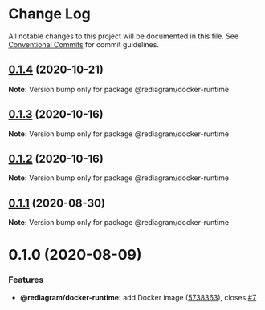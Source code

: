 # Change Log

All notable changes to this project will be documented in this file.
See [Conventional Commits](https://conventionalcommits.org) for commit guidelines.

## [0.1.4](https://github.com/kamiazya/rediagram/compare/@rediagram/docker-runtime@0.1.3...@rediagram/docker-runtime@0.1.4) (2020-10-21)

**Note:** Version bump only for package @rediagram/docker-runtime





## [0.1.3](https://github.com/kamiazya/rediagram/compare/@rediagram/docker-runtime@0.1.2...@rediagram/docker-runtime@0.1.3) (2020-10-16)

**Note:** Version bump only for package @rediagram/docker-runtime





## [0.1.2](https://github.com/kamiazya/rediagram/compare/@rediagram/docker-runtime@0.1.1...@rediagram/docker-runtime@0.1.2) (2020-10-16)

**Note:** Version bump only for package @rediagram/docker-runtime





## [0.1.1](https://github.com/kamiazya/rediagram/compare/@rediagram/docker-runtime@0.1.0...@rediagram/docker-runtime@0.1.1) (2020-08-30)

**Note:** Version bump only for package @rediagram/docker-runtime





# 0.1.0 (2020-08-09)


### Features

* **@rediagram/docker-runtime:** add Docker image ([5738363](https://github.com/kamiazya/rediagram/commit/5738363bf0b44c3da52e1d9ebb26746f949d41f7)), closes [#7](https://github.com/kamiazya/rediagram/issues/7)
